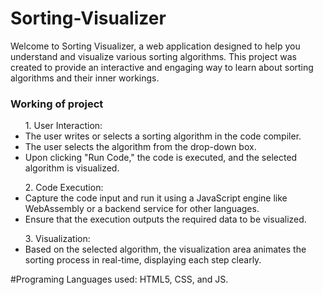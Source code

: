 # Sorting-Visualizer

Welcome to Sorting Visualizer, a web application designed to help you understand and visualize various sorting algorithms. This project was created to provide an interactive and engaging way to learn about sorting algorithms and their inner workings.

<h3>Working of project</h3>

<ul>  
1. User Interaction:
<li>The user writes or selects a sorting algorithm in the code compiler.</li>
<li>The user selects the algorithm from the drop-down box.</li>
<li>Upon clicking "Run Code," the code is executed, and the selected algorithm is visualized.</li>
</ul>

<ul>
2. Code Execution:
<li>Capture the code input and run it using a JavaScript engine like WebAssembly or a backend service for other languages.</li>
<li>Ensure that the execution outputs the required data to be visualized.</li>
</ul>

<ul>
3. Visualization:
<li>Based on the selected algorithm, the visualization area animates the sorting process in real-time, displaying each step clearly.</li>
</ul>
#Programing Languages used: HTML5, CSS, and JS.
